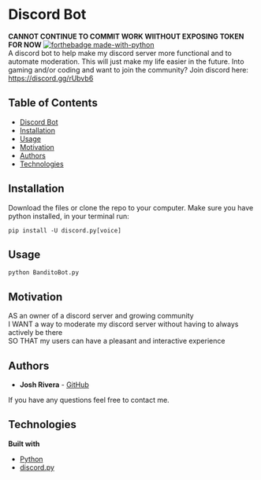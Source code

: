 # Discord Bot
**CANNOT CONTINUE TO COMMIT WORK WIITHOUT EXPOSING TOKEN FOR NOW**
[![forthebadge made-with-python](http://ForTheBadge.com/images/badges/made-with-python.svg)](https://www.python.org/) <br>
A discord bot to help make my discord server more functional and to automate moderation. This will just make my life easier in the future. Into gaming and/or coding and want to join the community? Join discord here: https://discord.gg/rUbvb6 
<br>

## Table of Contents

  * [Discord Bot](#discord-bot)
  * [Installation](#installation)
  * [Usage](#usage)
  * [Motivation](#motivation)
  * [Authors](#authors)
  * [Technologies](#technologies)

## Installation
Download the files or clone the repo to your computer. Make sure you have python installed, in your terminal run:

```
pip install -U discord.py[voice]
```
## Usage
```
python BanditoBot.py
```

## Motivation
AS an owner of a discord server and growing community <br>
I WANT a way to moderate my discord server without having to always actively be there <br>
SO THAT my users can have a pleasant and interactive experience


## Authors
* **Josh Rivera** - [GitHub](https://github.com/JRivera-31)

If you have any questions feel free to contact me.


## Technologies
<b>Built with</b>
- [Python](https://www.python.org/)
- [discord.py](https://discordpy.readthedocs.io/en/latest/)
